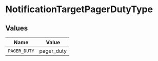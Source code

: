 # NotificationTargetPagerDutyType


## Values

| Name         | Value        |
| ------------ | ------------ |
| `PAGER_DUTY` | pager_duty   |